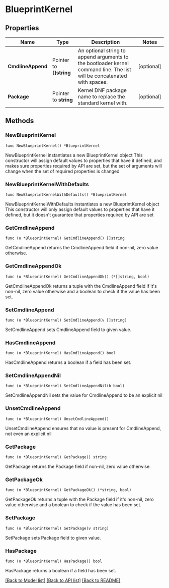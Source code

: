 # BlueprintKernel

## Properties

Name | Type | Description | Notes
------------ | ------------- | ------------- | -------------
**CmdlineAppend** | Pointer to **[]string** | An optional string to append arguments to the bootloader kernel command line. The list will be concatenated with spaces. | [optional] 
**Package** | Pointer to **string** | Kernel DNF package name to replace the standard kernel with. | [optional] 

## Methods

### NewBlueprintKernel

`func NewBlueprintKernel() *BlueprintKernel`

NewBlueprintKernel instantiates a new BlueprintKernel object
This constructor will assign default values to properties that have it defined,
and makes sure properties required by API are set, but the set of arguments
will change when the set of required properties is changed

### NewBlueprintKernelWithDefaults

`func NewBlueprintKernelWithDefaults() *BlueprintKernel`

NewBlueprintKernelWithDefaults instantiates a new BlueprintKernel object
This constructor will only assign default values to properties that have it defined,
but it doesn't guarantee that properties required by API are set

### GetCmdlineAppend

`func (o *BlueprintKernel) GetCmdlineAppend() []string`

GetCmdlineAppend returns the CmdlineAppend field if non-nil, zero value otherwise.

### GetCmdlineAppendOk

`func (o *BlueprintKernel) GetCmdlineAppendOk() (*[]string, bool)`

GetCmdlineAppendOk returns a tuple with the CmdlineAppend field if it's non-nil, zero value otherwise
and a boolean to check if the value has been set.

### SetCmdlineAppend

`func (o *BlueprintKernel) SetCmdlineAppend(v []string)`

SetCmdlineAppend sets CmdlineAppend field to given value.

### HasCmdlineAppend

`func (o *BlueprintKernel) HasCmdlineAppend() bool`

HasCmdlineAppend returns a boolean if a field has been set.

### SetCmdlineAppendNil

`func (o *BlueprintKernel) SetCmdlineAppendNil(b bool)`

 SetCmdlineAppendNil sets the value for CmdlineAppend to be an explicit nil

### UnsetCmdlineAppend
`func (o *BlueprintKernel) UnsetCmdlineAppend()`

UnsetCmdlineAppend ensures that no value is present for CmdlineAppend, not even an explicit nil
### GetPackage

`func (o *BlueprintKernel) GetPackage() string`

GetPackage returns the Package field if non-nil, zero value otherwise.

### GetPackageOk

`func (o *BlueprintKernel) GetPackageOk() (*string, bool)`

GetPackageOk returns a tuple with the Package field if it's non-nil, zero value otherwise
and a boolean to check if the value has been set.

### SetPackage

`func (o *BlueprintKernel) SetPackage(v string)`

SetPackage sets Package field to given value.

### HasPackage

`func (o *BlueprintKernel) HasPackage() bool`

HasPackage returns a boolean if a field has been set.


[[Back to Model list]](../README.md#documentation-for-models) [[Back to API list]](../README.md#documentation-for-api-endpoints) [[Back to README]](../README.md)


